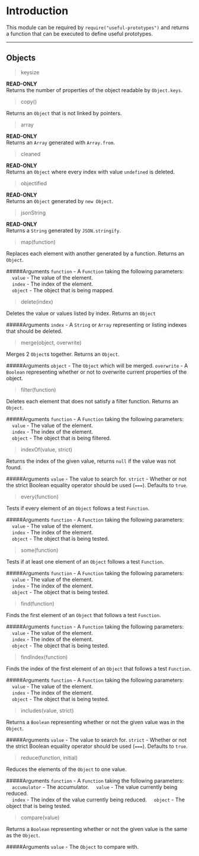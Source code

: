 Introduction
===================


This module can be required by `require("useful-prototypes")` and returns a function that can be executed to define useful prototypes.

----------


Objects
-------------

> keysize

**READ-ONLY**  
Returns the number of properties of the object readable by `Object.keys`.

> copy()

Returns an `Object` that is not linked by pointers.

> array

**READ-ONLY**  
Returns an `Array` generated with `Array.from`.

> cleaned

**READ-ONLY**  
Returns an `Object` where every index with value `undefined` is deleted.

> objectified

**READ-ONLY**  
Returns an `Object` generated by `new Object`.

> jsonString

**READ-ONLY**  
Returns a `String` generated by `JSON.stringify`.

> map(function)

Replaces each element with another generated by a function. Returns an `Object`.

#####Arguments
`function` - A `Function` taking the following parameters:  
&nbsp;&nbsp;&nbsp;&nbsp;`value` - The value of the element.  
&nbsp;&nbsp;&nbsp;&nbsp;`index` - The index of the element.  
&nbsp;&nbsp;&nbsp;&nbsp;`object` - The object that is being mapped.  

> delete(index)

Deletes the value or values listed by index. Returns an `Object`

#####Arguments
`index` - A `String` or `Array` representing or listing indexes that should be deleted.

> merge(object, overwrite)

Merges 2 `Object`s together. Returns an `Object`.

#####Arguments
`object` - The `Object` which will be merged.
`overwrite` - A `Boolean` representing whether or not to overwrite current properties of the object.

> filter(function)

Deletes each element that does not satisfy a filter function. Returns an `Object`.

#####Arguments
`function` - A `Function` taking the following parameters:  
&nbsp;&nbsp;&nbsp;&nbsp;`value` - The value of the element.  
&nbsp;&nbsp;&nbsp;&nbsp;`index` - The index of the element.  
&nbsp;&nbsp;&nbsp;&nbsp;`object` - The object that is being filtered.  

> indexOf(value, strict)

Returns the index of the given value, returns `null` if the value was not found.

#####Arguments
`value` - The value to search for.
`strict` - Whether or not the strict Boolean equality operator should be used (`===`). Defaults to `true`.

> every(function)

Tests if every element of an `Object` follows a test `Function`.

#####Arguments
`function` - A `Function` taking the following parameters:  
&nbsp;&nbsp;&nbsp;&nbsp;`value` - The value of the element.  
&nbsp;&nbsp;&nbsp;&nbsp;`index` - The index of the element.  
&nbsp;&nbsp;&nbsp;&nbsp;`object` - The object that is being tested. 

> some(function)

Tests if at least one element of an `Object` follows a test `Function`.

#####Arguments
`function` - A `Function` taking the following parameters:  
&nbsp;&nbsp;&nbsp;&nbsp;`value` - The value of the element.  
&nbsp;&nbsp;&nbsp;&nbsp;`index` - The index of the element.  
&nbsp;&nbsp;&nbsp;&nbsp;`object` - The object that is being tested. 

> find(function)

Finds the first element of an `Object` that follows a test `Function`.

#####Arguments
`function` - A `Function` taking the following parameters:  
&nbsp;&nbsp;&nbsp;&nbsp;`value` - The value of the element.  
&nbsp;&nbsp;&nbsp;&nbsp;`index` - The index of the element.  
&nbsp;&nbsp;&nbsp;&nbsp;`object` - The object that is being tested. 

> findIndex(function)

Finds the index of the first element of an `Object` that follows a test `Function`.

#####Arguments
`function` - A `Function` taking the following parameters:  
&nbsp;&nbsp;&nbsp;&nbsp;`value` - The value of the element.  
&nbsp;&nbsp;&nbsp;&nbsp;`index` - The index of the element.  
&nbsp;&nbsp;&nbsp;&nbsp;`object` - The object that is being tested. 

> includes(value, strict)

Returns a `Boolean` representing whether or not the given value was in the `Object`.

#####Arguments
`value` - The value to search for.
`strict` - Whether or not the strict Boolean equality operator should be used (`===`). Defaults to `true`.

> reduce(function, initial)

Reduces the elements of the `Object` to one value.

#####Arguments
`function` - A `Function` taking the following parameters:  
&nbsp;&nbsp;&nbsp;&nbsp;`accumulator` - The accumulator.
&nbsp;&nbsp;&nbsp;&nbsp;`value` - The value currently being reduced.  
&nbsp;&nbsp;&nbsp;&nbsp;`index` - The index of the value currently being reduced.
&nbsp;&nbsp;&nbsp;&nbsp;`object` - The object that is being tested. 

> compare(value)

Returns a `Boolean` representing whether or not the given value is the same as the `Object`.

#####Arguments
`value` - The `Object` to compare with.
